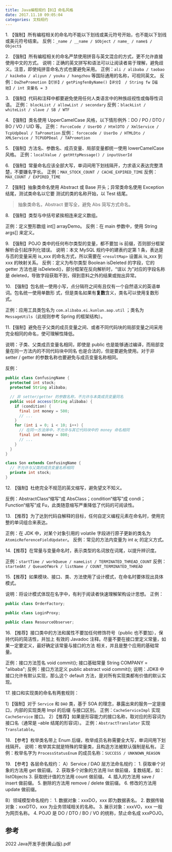 ```yaml
---
title: Java编程规约【01】命名风格
date: 2017.11.10 09:05:04
categories: 文档规约
---
```


1\. 【强制】所有编程相关的命名均不能以下划线或美元符号开始，也不能以下划线或美元符号结束。
反例：`_name / __name / $Object / name_ / name$ / Object$`

2\. 【强制】所有编程相关的命名严禁使用拼音与英文混合的方式，更不允许直接使用中文的方式。
说明：正确的英文拼写和语法可以让阅读者易于理解，避免歧义。注意，即使纯拼音命名方式也要避免采用。
正例：`ali / alibaba / taobao / kaikeba / aliyun / youku / hangzhou` 等国际通用的名称，可视同英文。
反例：`DaZhePromotion【打折】/ getPingfenByName()【评分】 / String fw【福娃】/ int 变量名 = 3`

3\. 【强制】代码和注释中都要避免使用任何人类语言中的种族歧视性或侮辱性词语。
正例： `blockList / allowList / secondary`
反例：`blackList / whiteList / slave / SB / WTF`

4\. 【强制】类名使用 UpperCamelCase 风格，以下情形例外：DO / PO / DTO / BO / VO / UID 等。
正例： `ForceCode / UserDO / HtmlDTO / XmlService / TcpUdpDeal / TaPromotion`
反例： `forcecode / UserDo / HTMLDto / XMLService / TCPUDPDeal / TAPromotion`

5\. 【强制】方法名、参数名、成员变量、局部变量都统一使用 lowerCamelCase 风格。
正例：`localValue / getHttpMessage() / inputUserId`

6\. 【强制】常量命名应该全部大写，单词间用下划线隔开，力求语义表达完整清楚，不要嫌名字长。
正例：`MAX_STOCK_COUNT / CACHE_EXPIRED_TIME`
反例：`MAX_COUNT / EXPIRED_TIME`

7\. 【强制】抽象类命名使用 Abstract 或 Base 开头；异常类命名使用 Exception 结尾，测试类命名以它要 测试的类的名称开始，以 Test 结尾。

> 抽象类命名，Abstract 要写全，避免 Abs 简写方式命名。

8\. 【强制】类型与中括号紧挨相连来定义数组。

正例：定义整形数组 int[] arrayDemo。 反例：在 main 参数中，使用 String args[] 来定义。

9\. 【强制】POJO 类中的任何布尔类型的变量，都不要加 is 前缀，否则部分框架解析会引起序列化错误。
说明：本文 MySQL 规约中的建表约定第 1 条，表达是与否的变量采用 is_xxx 的命名方式，所以需要在 `<resultMap>` 设置从 is_xxx 到 xxx 的映射关系。
反例：定义为布尔类型 Boolean isDeleted 的字段，它的 getter 方法也是 isDeleted()，部分框架在反向解析时，“误以 为”对应的字段名称是 deleted，导致字段获取不到，得到意料之外的结果或抛出异常。

10\. 【强制】包名统一使用小写，点分隔符之间有且仅有一个自然语义的英语单词。包名统一使用单数形 式，但是类名如果有**复数**含义，类名可以使用复数形式。

正例：应用工具类包名为 `com.alibaba.ei.kunlun.aap.util` ；类名为 `MessageUtils`（此规则参考 Spring 的框架结构）。

11.【强制】避免在子父类的成员变量之间、或者不同代码块的局部变量之间采用完全相同的命名，使可理解性降低。

说明：子类、父类成员变量名相同，即使是 public 也是能够通过编译，而局部变量在同一方法内的不同代码块中同名 也是合法的，但是要避免使用。对于非 setter / getter 的参数名称也要避免与成员变量名称相同。

反例：

```java
public class ConfusingName {
  protected int stock;
  protected String alibaba;

  // 非 setter/getter 的参数名称，不允许与本类成员变量同名
  public void access(String alibaba) {
    if (condition) {
      final int money = 500;
      // ...
    }
    for (int i = 0; i < 10; i++) {
      // 在同一方法体中，不允许与其它代码块中的 money 命名相同
      final int money = 800;
      // ...
    }
  }
}

class Son extends ConfusingName {
  // 不允许与父类的成员变量名称相同
  private int stock;
}
```

12\. 【强制】杜绝完全不规范的英文缩写，避免望文不知义。

反例：AbstractClass“缩写”成 AbsClass；condition“缩写”成 condi；Function“缩写”成 Fu，此类随意缩写严重降低了代码的可阅读性。

13\. 【推荐】为了达到代码自解释的目标，任何自定义编程元素在命名时，使用完整的单词组合来表达。

正例：在 JDK 中，对某个对象引用的 volatile 字段进行原子更新的类名为 `AtomicReferenceFieldUpdater`。
反例：常见的方法内变量为 int a; 的定义方式。

14\.【推荐】在常量与变量命名时，表示类型的名词放在词尾，以提升辨识度。

正例：`startTime / workQueue / nameList / TERMINATED_THREAD_COUNT`
反例：`startedAt / QueueOfWork / listName / COUNT_TERMINATED_THREAD`

15.【推荐】如果模块、接口、类、方法使用了设计模式，在命名时要体现出具体模式。

说明：将设计模式体现在名字中，有利于阅读者快速理解架构设计思想。 正例：

```java
public class OrderFactory;

public class LoginProxy;

public class ResourceObserver;
```

16\. 【推荐】接口类中的方法和属性不要加任何修饰符号（public 也不要加），保持代码的简洁性，并加上 有效的 Javadoc 注释。尽量不要在接口里定义常量，如果一定要定义，最好确定该常量与接口的方法 相关，并且是整个应用的基础常量。

正例：接口方法签名 void commit();
     接口基础常量 String COMPANY = "alibaba";
反例：接口方法定义 public abstract void commit();
说明：JDK8 中接口允许有默认实现，那么这个 default 方法，是对所有实现类都有价值的默认实现。

17\. 接口和实现类的命名有两套规则：

1）【强制】对于 `Service` 和 `DAO` 类，基于 SOA 的理念，暴露出来的服务一定是接口，内部的实现类用 Impl 的后缀 与接口区别。
正例：`CacheServiceImpl` 实现 `CacheService` 接口。
2）【推荐】如果是形容能力的接口名称，取对应的形容词为接口名（通常是 –able 结尾的形容词）。 正例：`AbstractTranslator` 实现 `Translatable`。

18\. 【参考】枚举类名带上 Enum 后缀，枚举成员名称需要全大写，单词间用下划线隔开。
说明：枚举其实就是特殊的常量类，且构造方法被默认强制是私有。
正例：枚举名字为 `ProcessStatusEnum` 的成员名称：`SUCCESS / UNKNOWN_REASON`

19\. 【参考】各层命名规约：
A）Service / DAO 层方法命名规约：
  1\. 获取单个对象的方法用 get 做前缀。
  2\. 获取多个对象的方法用 list 做前缀，复数结尾，如：listObjects
  3\. 获取统计值的方法用 count 做前缀。
  4\. 插入的方法用 save / insert 做前缀。
  5\. 删除的方法用 remove / delete 做前缀。
  6\. 修改的方法用 update 做前缀。

B）领域模型命名规约：
  1\. 数据对象：xxxDO，xxx 即为数据表名。
  2\. 数据传输对象：xxxDTO，xxx 为业务领域相关的名称。
  3\. 展示对象：xxxVO，xxx 一般为网页名称。
  4\. POJO 是 DO / DTO / BO / VO 的统称，禁止命名成 xxxPOJO。

## 参考

2022 Java开发手册(黄山版).pdf
